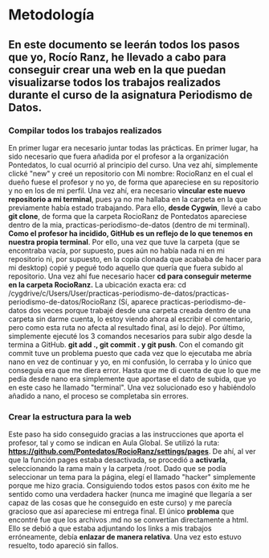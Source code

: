 # Metodología

## En este documento se leerán todos los pasos que yo, Rocío Ranz, he llevado a cabo para conseguir crear una web en la que puedan visualizarse todos los trabajos realizados durante el curso de la asignatura Periodismo de Datos. 

### Compilar todos los trabajos realizados

En primer lugar era necesario juntar todas las prácticas. En primer lugar, ha sido necesario que fuera añadida por el profesor a la organización Pontedatos, lo cual ocurrió al principio del curso. Una vez ahí, simplemente clické "new" y creé un repositorio con Mi nombre: RocioRanz en el cual el dueño fuese el profesor y no yo, de forma que apareciese en su repositorio y no en los de mi perfil. Una vez ahí, era necesario **vincular este nuevo repositorio a mi terminal**, pues ya no me hallaba en la carpeta en la que previamente había estado trabajando. Para ello, **desde Cygwin**, llevé a cabo **git clone**, de forma que la carpeta RocioRanz de Pontedatos apareciese dentro de la mia, practicas-periodismo-de-datos (dentro de mi terminal). **Como el profesor ha incidido, GitHub es un reflejo de lo que tenemos en nuestra propia terminal**. Por ello, una vez que tuve la carpeta (que se encontraba vacía, por supuesto, pues aún no había nada ni en mi repositorio ni, por supuesto, en la copia clonada que acababa de hacer para mi desktop) copié y pegué todo aquello que quería que fuera subido al repositorio. Una vez ahí fue necesario hacer **cd para conseguir meterme en la carpeta RocioRanz.** La ubicación exacta era: cd /cygdrive/c/Users/User/practicas-periodismo-de-datos/practicas-periodismo-de-datos/RocioRanz (Sí, aparece practicas-periodismo-de-datos dos veces porque trabajé desde una carpeta creada dentro de una carpeta sin darme cuenta, lo estoy viendo ahora al escribir el comentario, pero como esta ruta no afecta al resultado final, así lo dejo). Por último, simplemente ejecuté los 3 comandos necesarios para subir algo desde la termina a GitHub. **git add ., git commit . y git push**. Con el comando git commit tuve un problema puesto que cada vez que lo ejecutaba me abría nano en vez de continuar y yo, en mi confusión, lo cerraba y lo único que conseguía era que me diera error. Hasta que me di cuenta de que lo que me pedía desde nano era simplemente que aportase el dato de subida, que yo en este caso he llamado "terminal". Una vez solucionado eso y habiéndolo añadido a nano, el proceso se completaba sin errores.

### Crear la estructura para la web

Este paso ha sido conseguido gracias a las instrucciones que aporta el profesor, tal y como se indican en Aula Global. Se utilizó la ruta: **https://github.com/Pontedatos/RocioRanz/settings/pages**. De ahí, al ver que la función pages estaba desactivada, se procedió a **activarla**, seleccionando la rama main y la carpeta /root. Dado que se podía seleccionar un tema para la página, elegí el llamado "hacker" simplemente porque me hizo gracia. Consiguiendo todos estos pasos con éxito me he sentido como una verdadera hacker (nunca me imaginé que llegaría a ser capaz de las cosas que he conseguido en este curso) y me parecía gracioso que así apareciese mi entrega final. El único **problema** que encontré fue que los archivos .md no se convertían directamente a html. Ello se debió a que estaba adjuntando los links a mis trabajos erróneamente, debía **enlazar de manera relativa**. Una vez esto estuvo resuelto, todo apareció sin fallos. 
